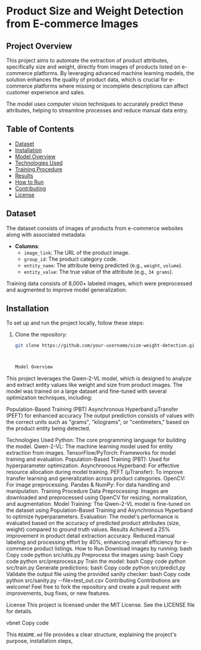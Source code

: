 # Product Size and Weight Detection from E-commerce Images

## Project Overview

This project aims to automate the extraction of product attributes, specifically size and weight, directly from images of products listed on e-commerce platforms. By leveraging advanced machine learning models, the solution enhances the quality of product data, which is crucial for e-commerce platforms where missing or incomplete descriptions can affect customer experience and sales. 

The model uses computer vision techniques to accurately predict these attributes, helping to streamline processes and reduce manual data entry.

## Table of Contents
- [Dataset](#dataset)
- [Installation](#installation)
- [Model Overview](#model-overview)
- [Technologies Used](#technologies-used)
- [Training Procedure](#training-procedure)
- [Results](#results)
- [How to Run](#how-to-run)
- [Contributing](#contributing)
- [License](#license)

## Dataset

The dataset consists of images of products from e-commerce websites along with associated metadata:
- **Columns**:
  - `image_link`: The URL of the product image.
  - `group_id`: The product category code.
  - `entity_name`: The attribute being predicted (e.g., `weight`, `volume`).
  - `entity_value`: The true value of the attribute (e.g., `34 grams`).

Training data consists of 8,000+ labeled images, which were preprocessed and augmented to improve model generalization.

## Installation

To set up and run the project locally, follow these steps:

1. Clone the repository:
   ```bash
   git clone https://github.com/your-username/size-weight-detection.git



   Model Overview
This project leverages the Qwen-2-VL model, which is designed to analyze and extract entity values like weight and size from product images. The model was trained on a large dataset and fine-tuned with several optimization techniques, including:

Population-Based Training (PBT)
Asynchronous Hyperband
μTransfer (PEFT) for enhanced accuracy
The output prediction consists of values with the correct units such as "grams", "kilograms", or "centimeters," based on the product entity being detected.

Technologies Used
Python: The core programming language for building the model.
Qwen-2-VL: The machine learning model used for entity extraction from images.
TensorFlow/PyTorch: Frameworks for model training and evaluation.
Population-Based Training (PBT): Used for hyperparameter optimization.
Asynchronous Hyperband: For effective resource allocation during model training.
PEFT (μTransfer): To improve transfer learning and generalization across product categories.
OpenCV: For image preprocessing.
Pandas & NumPy: For data handling and manipulation.
Training Procedure
Data Preprocessing: Images are downloaded and preprocessed using OpenCV for resizing, normalization, and augmentation.
Model Training: The Qwen-2-VL model is fine-tuned on the dataset using Population-Based Training and Asynchronous Hyperband to optimize hyperparameters.
Evaluation: The model's performance is evaluated based on the accuracy of predicted product attributes (size, weight) compared to ground truth values.
Results
Achieved a 25% improvement in product detail extraction accuracy.
Reduced manual labeling and processing effort by 40%, enhancing overall efficiency for e-commerce product listings.
How to Run
Download images by running:
bash
Copy code
python src/utils.py
Preprocess the images using:
bash
Copy code
python src/preprocess.py
Train the model:
bash
Copy code
python src/train.py
Generate predictions:
bash
Copy code
python src/predict.py
Validate the output file using the provided sanity checker:
bash
Copy code
python src/sanity.py --file=test_out.csv
Contributing
Contributions are welcome! Feel free to fork the repository and create a pull request with improvements, bug fixes, or new features.

License
This project is licensed under the MIT License. See the LICENSE file for details.

vbnet
Copy code

This `README.md` file provides a clear structure, explaining the project's purpose, installation steps,
